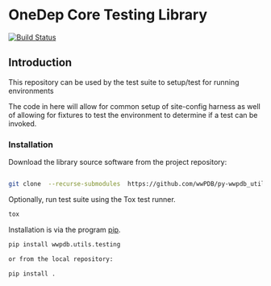 # OneDep Core Testing Library

[![Build Status](https://dev.azure.com/wwPDB/wwPDB%20Python%20Projects/_apis/build/status/wwPDB.py-wwpdb_utils_testing?branchName=master)](https://dev.azure.com/wwPDB/wwPDB%20Python%20Projects/_build/latest?definitionId=1&branchName=master)

## Introduction

This repository can be used by the test suite to setup/test for running environments

The code in here will allow for common setup of site-config harness as
well of allowing for fixtures to test the environment to determine if
a test can be invoked.

### Installation

Download the library source software from the project repository:

```bash

git clone  --recurse-submodules  https://github.com/wwPDB/py-wwpdb_utils_testing.git

```

Optionally, run test suite using the Tox test runner.

```bash
tox
```

Installation is via the program [pip](https://pypi.python.org/pypi/pip).

```bash
pip install wwpdb.utils.testing

or from the local repository:

pip install .
```

